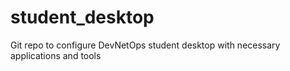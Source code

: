 # student_desktop
Git repo to configure DevNetOps student desktop with necessary applications and tools 
